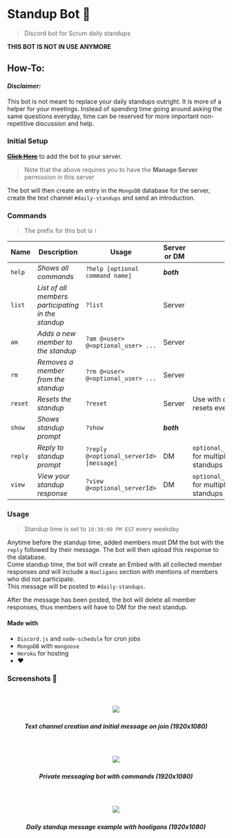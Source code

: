 # Standup Bot 🤖
> Discord bot for Scrum daily standups

**THIS BOT IS NOT IN USE ANYMORE**

## How-To:

#### *Disclaimer:* 

This bot is not meant to replace your daily standups outright. It is more of a helper for your meetings. Instead of spending time going around asking the same questions everyday, time can be reserved for more important non-repetitive discussion and help.

### Initial Setup 

[~~**Click Here**~~](https://www.youtube.com/watch?v=xfr64zoBTAQ) to add the bot to your server. 
> Note that the above requires you to have the **Manage Server** permission in this server  

The bot will then create an entry in the `MongoDB` database for the server, create the text channel `#daily-standups` and send an introduction.

### Commands
> The prefix for this bot is `!`

| Name    | Description                                        | Usage                                   | Server or DM |                                             |
| ------- | -------------------------------------------------- | --------------------------------------- | ------------ | ------------------------------------------- |
| `help`  | *Shows all commands*                               | `?help [optional command name]`         | **_both_**   |                                             |
| `list`  | *List of all members participating in the standup* | `?list`                                 | Server       |                                             |
| `am`    | *Adds a new member to the standup*                 | `?am @<user> @<optional_user> ...`      | Server       |                                             |
| `rm`    | *Removes a member from the standup*                | `?rm @<user> @<optional_user> ...`      | Server       |                                             |
| `reset` | *Resets the standup*                               | `?reset`                                | Server       | Use with caution, resets everything         |
| `show`  | *Shows standup prompt*                             | `?show`                                 | **_both_**   |                                             |
| `reply` | *Reply to standup prompt*                          | `?reply @<optional_serverId> [message]` | DM           | `optional_server_id`: for multiple standups |
| `view`  | *View your standup response*                       | `?view @<optional_serverId>`            | DM           | `optional_server_id`: for multiple standups |


### Usage
> Standup time is set to `10:30:00 PM EST` every weekday

Anytime before the standup time, added members must DM the bot with the `reply` followed by their message. The bot will then upload this response to the database.    
Come standup time, the bot will create an Embed with all collected member responses *and* will include a `Hooligans` section with mentions of members who did not participate.  
This message will be posted to `#daily-standups`.

After the message has been posted, the bot will delete all member responses, thus members will have to DM for the next standup.

#### Made with

- `Discord.js` and `node-schedule` for cron jobs
- `MongoDB` with `mongoose`
- `Heroku` for hosting
- :heart:


### Screenshots 📸
<br />

<h5 align="center">
  <img src="docs/screenshots/standup-bot-1.png" />
</h5>
<h5 align="center"> 

 *Text channel creation and initial message on join (1920x1080)*  

</h5>
<br />

<h5 align="center">
  <img src="docs/screenshots/standup-bot-2.png" />
</h5>
<h5 align="center"> 

 *Private messaging bot with commands (1920x1080)*  

</h5>
<br />

<h5 align="center">
  <img src="docs/screenshots/standup-bot-3.png" />
</h5>
<h5 align="center"> 

 *Daily standup message example with hooligans (1920x1080)*  

</h5>
